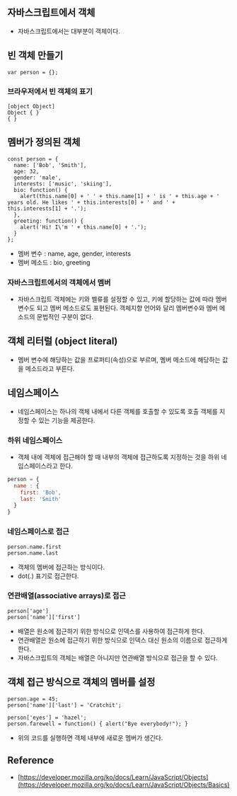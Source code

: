 ## 자바스크립트에서 객체
- 자바스크립트에서는 대부분이 객체이다.

## 빈 객체 만들기
```
var person = {};
```

### 브라우저에서 빈 객체의 표기
```
[object Object]
Object { }
{ }
```

## 멤버가 정의된 객체
```
const person = {
  name: ['Bob', 'Smith'],
  age: 32,
  gender: 'male',
  interests: ['music', 'skiing'],
  bio: function() {
    alert(this.name[0] + ' ' + this.name[1] + ' is ' + this.age + ' years old. He likes ' + this.interests[0] + ' and ' + this.interests[1] + '.');
  },
  greeting: function() {
    alert('Hi! I\'m ' + this.name[0] + '.');
  }
};
```
- 멤버 변수 : name, age, gender, interests
- 멤버 메소드 : bio, greeting

### 자바스크립트에서의 객체에서 멤버
- 자바스크립트 객체에는 키와 벨류를 설정할 수 있고, 키에 할당하는 값에 따라 멤버 변수도 되고 멤버 메소드로도 표현된다. 객체지향 언어와 달리 멤버변수와 멤버 메소드의 문법적인 구분이 없다.


## 객체 리터럴 (object literal)
- 멤버 변수에 해당하는 값을 프로퍼티(속성)으로 부르며, 멤버 메소드에 해당하는 값을 메소드라고 부른다.

## 네임스페이스
- 네임스페이스는 하나의 객체 내에서 다른 객체를 호출할 수 있도록 호출 객체를 지정할 수 있는 기능을 제공한다.

### 하위 네임스페이스
- 객체 내에 객체에 접근해야 할 때 내부의 객체에 접근하도록 지정하는 것을 하위 네임스페이스라고 한다.
```js
person = {
  name : {
    first: 'Bob',
    last: 'Smith'
  }
}
```

### 네임스페이스로 접근
```
person.name.first
person.name.last
```
- 객체의 멤버에 접근하는 방식이다.
- dot(.) 표기로 접근한다.

### 연관배열(associative arrays)로 접근
```
person['age']
person['name']['first']
```
- 배열은 원소에 접근하기 위한 방식으로 인덱스를 사용하여 접근하게 한다.
- 연관배열은 원소에 접근하기 위한 방식으로 인덱스 대신 원소의 이름으로 접근하게 한다.
- 자바스크립트의 객체는 배열은 아니지만 연관배열 방식으로 접근을 할 수 있다.

## 객체 접근 방식으로 객체의 멤버를 설정
```
person.age = 45;
person['name']['last'] = 'Cratchit';
```
```
person['eyes'] = 'hazel';
person.farewell = function() { alert("Bye everybody!"); }
```
- 위의 코드를 실행하면 객체 내부에 새로운 멤버가 생긴다.


## Reference
- [https://developer.mozilla.org/ko/docs/Learn/JavaScript/Objects](https://developer.mozilla.org/ko/docs/Learn/JavaScript/Objects/Basics)
